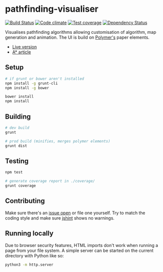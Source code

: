 # pathfinding-visualiser

[![Build Status](http://img.shields.io/travis/Tyriar/pathfinding-visualiser.svg?style=flat)](http://travis-ci.org/Tyriar/pathfinding-visualiser)
[![Code climate](http://img.shields.io/codeclimate/github/Tyriar/pathfinding-visualiser.svg?style=flat)](https://codeclimate.com/github/Tyriar/pathfinding-visualiser)
[![Test coverage](http://img.shields.io/codeclimate/coverage/github/Tyriar/pathfinding-visualiser.svg?style=flat)](https://codeclimate.com/github/Tyriar/pathfinding-visualiser)
[![Dependency Status](http://img.shields.io/gemnasium/Tyriar/pathfinding-visualiser.svg?style=flat)](https://gemnasium.com/Tyriar/pathfinding-visualiser)

Visualises pathfinding algorithms allowing customisation of algorithm, map generation and animation. The UI is build on [Polymer's][5] paper elements.

 - [Live version][1]
 - [A* article][2]

## Setup

```bash
# if grunt or bower aren't installed
npm install -g grunt-cli
npm install -g bower

bower install
npm install
```

## Building

```bash
# dev build
grunt

# prod build (minifies, merges polymer elements)
grunt dist
```

## Testing

```bash
npm test

# generate coverage report in ./coverage/
grunt coverage
```

## Contributing

Make sure there's an [issue open][4] or file one yourself. Try to match the coding style and make sure [jshint][3] shows no warnings.

## Running locally

Due to browser security features, HTML imports don't work when running a page from your file system. A simple server can be started on the current directory with Python like so:

```bash
python3 -m http.server
```


  [1]: http://www.growingwiththeweb.com/projects/pathfinding-visualiser/
  [2]: http://www.growingwiththeweb.com/2012/06/a-pathfinding-algorithm.html
  [3]: http://www.jshint.com/
  [4]: https://github.com/Tyriar/pathfinding-visualiser/issues?state=open
  [5]: http://www.polymer-project.org/
